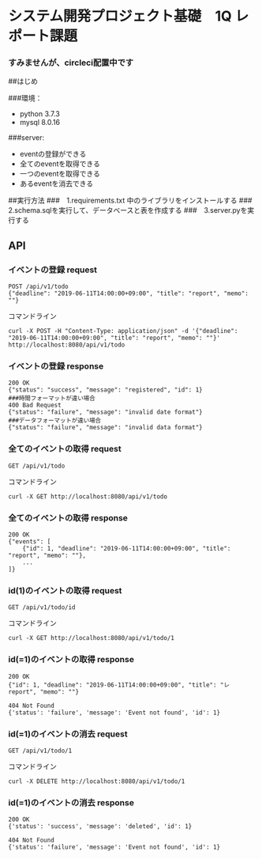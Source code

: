 # システム開発プロジェクト基礎　1Q レポート課題

### すみませんが、circleci配置中です

##はじめ


###環境：
- python 3.7.3
- mysql 8.0.16

###server:
- eventの登録ができる
- 全てのeventを取得できる
- 一つのeventを取得できる
- あるeventを消去できる

##実行方法
###　1.requirements.txt 中のライブラリをインストールする
###　2.schema.sqlを実行して、データベースと表を作成する
###　3.server.pyを実行する


## API
### イベントの登録 request
```
POST /api/v1/todo  
{"deadline": "2019-06-11T14:00:00+09:00", "title": "report", "memo": ""}
```

コマンドライン  

```  
curl -X POST -H "Content-Type: application/json" -d '{"deadline": "2019-06-11T14:00:00+09:00", "title": "report", "memo": ""}' http://localhost:8080/api/v1/todo

```

### イベントの登録 response
```
200 OK
{"status": "success", "message": "registered", "id": 1}
###時間フォーマットが違い場合
400 Bad Request
{"status": "failure", "message": "invalid date format"}
###データフォーマットが違い場合
{"status": "failure", "message": "invalid data format"}
```
### 全てのイベントの取得 request
```
GET /api/v1/todo
```
コマンドライン

```
curl -X GET http://localhost:8080/api/v1/todo
```
### 全てのイベントの取得 response
```
200 OK
{"events": [
    {"id": 1, "deadline": "2019-06-11T14:00:00+09:00", "title": "report", "memo": ""},
    ...
]}
```
### id(1)のイベントの取得 request
```
GET /api/v1/todo/id
```
コマンドライン  
```
curl -X GET http://localhost:8080/api/v1/todo/1
```
### id(=1)のイベントの取得 response
```
200 OK
{"id": 1, "deadline": "2019-06-11T14:00:00+09:00", "title": "レreport", "memo": ""}

404 Not Found
{'status': 'failure', 'message': 'Event not found', 'id': 1}
```

### id(=1)のイベントの消去 request
```
GET /api/v1/todo/1
```
コマンドライン  
```
curl -X DELETE http://localhost:8080/api/v1/todo/1
```
### id(=1)のイベントの消去 response
```
200 OK
{'status': 'success', 'message': 'deleted', 'id': 1}

404 Not Found
{'status': 'failure', 'message': 'Event not found', 'id': 1}
```

